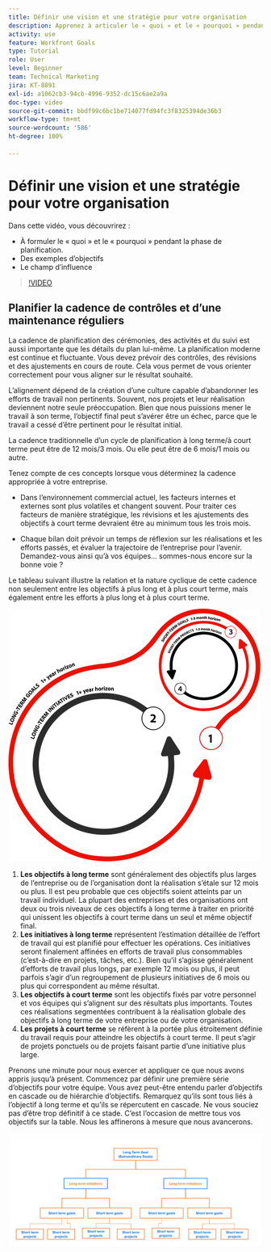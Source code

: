 ```yaml
---
title: Définir une vision et une stratégie pour votre organisation
description: Apprenez à articuler le « quoi » et le « pourquoi » pendant la phase de planification, des exemples d’objectifs et le champ d’influence.
activity: use
feature: Workfront Goals
type: Tutorial
role: User
level: Beginner
team: Technical Marketing
jira: KT-8891
exl-id: a1062cb3-94cb-4996-9352-dc15c6ae2a9a
doc-type: video
source-git-commit: bbdf99c6bc1be714077fd94fc3f8325394de36b3
workflow-type: tm+mt
source-wordcount: '586'
ht-degree: 100%

---
```


# Définir une vision et une stratégie pour votre organisation

Dans cette vidéo, vous découvrirez :

* À formuler le « quoi » et le « pourquoi » pendant la phase de planification.
* Des exemples d’objectifs
* Le champ d’influence

>[!VIDEO](https://video.tv.adobe.com/v/335185/?quality=12&learn=on&enablevpops=1)

## Planifier la cadence de contrôles et d’une maintenance réguliers

La cadence de planification des cérémonies, des activités et du suivi est aussi importante que les détails du plan lui-même. La planification moderne est continue et fluctuante. Vous devez prévoir des contrôles, des révisions et des ajustements en cours de route. Cela vous permet de vous orienter correctement pour vous aligner sur le résultat souhaité.

L’alignement dépend de la création d’une culture capable d’abandonner les efforts de travail non pertinents. Souvent, nos projets et leur réalisation deviennent notre seule préoccupation. Bien que nous puissions mener le travail à son terme, l’objectif final peut s’avérer être un échec, parce que le travail a cessé d’être pertinent pour le résultat initial.

La cadence traditionnelle d’un cycle de planification à long terme/à court terme peut être de 12 mois/3 mois. Ou elle peut être de 6 mois/1 mois ou autre.

Tenez compte de ces concepts lorsque vous déterminez la cadence appropriée à votre entreprise.

* Dans l’environnement commercial actuel, les facteurs internes et externes sont plus volatiles et changent souvent. Pour traiter ces facteurs de manière stratégique, les révisions et les ajustements des objectifs à court terme devraient être au minimum tous les trois mois.

* Chaque bilan doit prévoir un temps de réflexion sur les réalisations et les efforts passés, et évaluer la trajectoire de l’entreprise pour l’avenir. Demandez-vous ainsi qu’à vos équipes... sommes-nous encore sur la bonne voie ?

Le tableau suivant illustre la relation et la nature cyclique de cette cadence non seulement entre les objectifs à plus long et à plus court terme, mais également entre les efforts à plus long et à plus court terme.

![Graphique du cycle d’exécution stratégique](assets/02-workfront-goals-strategic-execution-cycle.png)

1. **Les objectifs à long terme** sont généralement des objectifs plus larges de l’entreprise ou de l’organisation dont la réalisation s’étale sur 12 mois ou plus. Il est peu probable que ces objectifs soient atteints par un travail individuel. La plupart des entreprises et des organisations ont deux ou trois niveaux de ces objectifs à long terme à traiter en priorité qui unissent les objectifs à court terme dans un seul et même objectif final.
1. **Les initiatives à long terme** représentent l’estimation détaillée de l’effort de travail qui est planifié pour effectuer les opérations. Ces initiatives seront finalement affinées en efforts de travail plus consommables (c’est-à-dire en projets, tâches, etc.). Bien qu’il s’agisse généralement d’efforts de travail plus longs, par exemple 12 mois ou plus, il peut parfois s’agir d’un regroupement de plusieurs initiatives de 6 mois ou plus qui correspondent au même résultat.
1. **Les objectifs à court terme** sont les objectifs fixés par votre personnel et vos équipes qui s’alignent sur des résultats plus importants. Toutes ces réalisations segmentées contribuent à la réalisation globale des objectifs à long terme de votre entreprise ou de votre organisation.
1. **Les projets à court terme** se réfèrent à la portée plus étroitement définie du travail requis pour atteindre les objectifs à court terme. Il peut s’agir de projets ponctuels ou de projets faisant partie d’une initiative plus large.

<!--
Your turn graphic
-->

Prenons une minute pour nous exercer et appliquer ce que nous avons appris jusqu’à présent. Commencez par définir une première série d’objectifs pour votre équipe. Vous avez peut-être entendu parler d’objectifs en cascade ou de hiérarchie d’objectifs. Remarquez qu’ils sont tous liés à l’objectif à long terme et qu’ils se répercutent en cascade. Ne vous souciez pas d’être trop définitif à ce stade. C’est l’occasion de mettre tous vos objectifs sur la table. Nous les affinerons à mesure que nous avancerons.

![Une représentation graphique des objectifs à court et à long terme](assets/03-workfront-goals-goal-mapping.png)
